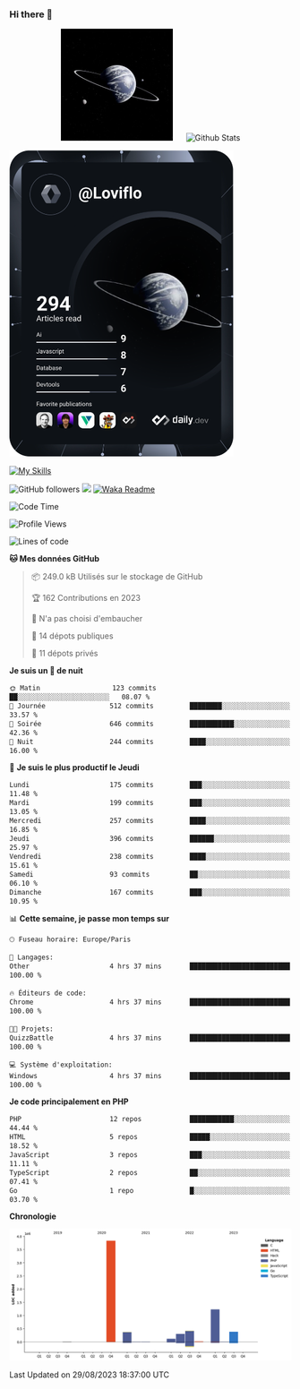 ### Hi there 👋

<p align="center">
  <img src="https://github.com/Loviflo/Loviflo/blob/main/img/portrait.jpg" alt="Loviflo" height="200" style="margin-right: 20px"/>
  <img src="https://github-readme-stats.vercel.app/api?username=Loviflo&show_icons=true&theme=graywhite" alt="Github Stats" />
</p>

<a href="https://app.daily.dev/loviflo"><img src="https://github.com/loviflo/loviflo/blob/main/devcard.svg" width="400" alt="Loviflo's Dev Card"/></a>


[![My Skills](https://skillicons.dev/icons?i=php,laravel,symfony,mysql,js,ts,html,css,sass,angular,docker,webpack,vscode,figma,git,github,gitlab)](https://skillicons.dev)


![GitHub followers](https://img.shields.io/github/followers/Loviflo?label=Follow&style=social)
![](https://visitor-badge.glitch.me/badge?page_id=Loviflo.Loviflo)
[![Waka Readme](https://github.com/Loviflo/Loviflo/actions/workflows/update-stats.yml/badge.svg)](https://github.com/Loviflo/Loviflo/actions/workflows/update-stats.yml)

<!--START_SECTION:waka-->
![Code Time](http://img.shields.io/badge/Code%20Time-1%2C450%20hrs%2058%20mins-blue)

![Profile Views](http://img.shields.io/badge/Vues%20du%20profil-0-blue)

![Lines of code](https://img.shields.io/badge/Depuis%20Hello%20World%2C%20j%27ai%20%C3%A9crit-6.7%20million%20Lignes%20de%20code-blue)

**🐱 Mes données GitHub** 

> 📦 249.0 kB Utilisés sur le stockage de GitHub 
 > 
> 🏆 162 Contributions en 2023
 > 
> 🚫 N'a pas choisi d'embaucher
 > 
> 📜 14 dépots publiques 
 > 
> 🔑 11 dépots privés 
 > 
**Je suis un 🦉 de nuit** 

```text
🌞 Matin                  123 commits         ██░░░░░░░░░░░░░░░░░░░░░░░   08.07 % 
🌆 Journée                512 commits         ████████░░░░░░░░░░░░░░░░░   33.57 % 
🌃 Soirée                 646 commits         ███████████░░░░░░░░░░░░░░   42.36 % 
🌙 Nuit                   244 commits         ████░░░░░░░░░░░░░░░░░░░░░   16.00 % 
```
📅 **Je suis le plus productif le Jeudi** 

```text
Lundi                    175 commits         ███░░░░░░░░░░░░░░░░░░░░░░   11.48 % 
Mardi                    199 commits         ███░░░░░░░░░░░░░░░░░░░░░░   13.05 % 
Mercredi                 257 commits         ████░░░░░░░░░░░░░░░░░░░░░   16.85 % 
Jeudi                    396 commits         ██████░░░░░░░░░░░░░░░░░░░   25.97 % 
Vendredi                 238 commits         ████░░░░░░░░░░░░░░░░░░░░░   15.61 % 
Samedi                   93 commits          ██░░░░░░░░░░░░░░░░░░░░░░░   06.10 % 
Dimanche                 167 commits         ███░░░░░░░░░░░░░░░░░░░░░░   10.95 % 
```


📊 **Cette semaine, je passe mon temps sur** 

```text
🕑︎ Fuseau horaire: Europe/Paris

💬 Langages: 
Other                    4 hrs 37 mins       █████████████████████████   100.00 % 

🔥 Éditeurs de code: 
Chrome                   4 hrs 37 mins       █████████████████████████   100.00 % 

🐱‍💻 Projets: 
QuizzBattle              4 hrs 37 mins       █████████████████████████   100.00 % 

💻 Système d'exploitation: 
Windows                  4 hrs 37 mins       █████████████████████████   100.00 % 
```

**Je code principalement en PHP** 

```text
PHP                      12 repos            ███████████░░░░░░░░░░░░░░   44.44 % 
HTML                     5 repos             █████░░░░░░░░░░░░░░░░░░░░   18.52 % 
JavaScript               3 repos             ███░░░░░░░░░░░░░░░░░░░░░░   11.11 % 
TypeScript               2 repos             ██░░░░░░░░░░░░░░░░░░░░░░░   07.41 % 
Go                       1 repo              █░░░░░░░░░░░░░░░░░░░░░░░░   03.70 % 
```



**Chronologie**

![Lines of Code chart](https://raw.githubusercontent.com/Loviflo/Loviflo/main/assets/bar_graph.png)


 Last Updated on 29/08/2023 18:37:00 UTC
<!--END_SECTION:waka-->
